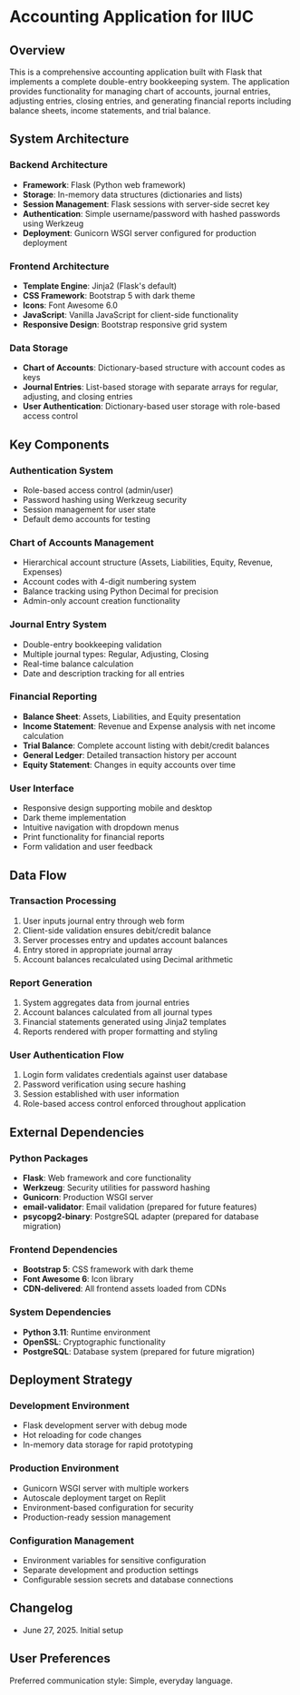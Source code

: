 # Accounting Application for IIUC

## Overview

This is a comprehensive accounting application built with Flask that implements a complete double-entry bookkeeping system. The application provides functionality for managing chart of accounts, journal entries, adjusting entries, closing entries, and generating financial reports including balance sheets, income statements, and trial balance.

## System Architecture

### Backend Architecture
- **Framework**: Flask (Python web framework)
- **Storage**: In-memory data structures (dictionaries and lists)
- **Session Management**: Flask sessions with server-side secret key
- **Authentication**: Simple username/password with hashed passwords using Werkzeug
- **Deployment**: Gunicorn WSGI server configured for production deployment

### Frontend Architecture
- **Template Engine**: Jinja2 (Flask's default)
- **CSS Framework**: Bootstrap 5 with dark theme
- **Icons**: Font Awesome 6.0
- **JavaScript**: Vanilla JavaScript for client-side functionality
- **Responsive Design**: Bootstrap responsive grid system

### Data Storage
- **Chart of Accounts**: Dictionary-based structure with account codes as keys
- **Journal Entries**: List-based storage with separate arrays for regular, adjusting, and closing entries
- **User Authentication**: Dictionary-based user storage with role-based access control

## Key Components

### Authentication System
- Role-based access control (admin/user)
- Password hashing using Werkzeug security
- Session management for user state
- Default demo accounts for testing

### Chart of Accounts Management
- Hierarchical account structure (Assets, Liabilities, Equity, Revenue, Expenses)
- Account codes with 4-digit numbering system
- Balance tracking using Python Decimal for precision
- Admin-only account creation functionality

### Journal Entry System
- Double-entry bookkeeping validation
- Multiple journal types: Regular, Adjusting, Closing
- Real-time balance calculation
- Date and description tracking for all entries

### Financial Reporting
- **Balance Sheet**: Assets, Liabilities, and Equity presentation
- **Income Statement**: Revenue and Expense analysis with net income calculation
- **Trial Balance**: Complete account listing with debit/credit balances
- **General Ledger**: Detailed transaction history per account
- **Equity Statement**: Changes in equity accounts over time

### User Interface
- Responsive design supporting mobile and desktop
- Dark theme implementation
- Intuitive navigation with dropdown menus
- Print functionality for financial reports
- Form validation and user feedback

## Data Flow

### Transaction Processing
1. User inputs journal entry through web form
2. Client-side validation ensures debit/credit balance
3. Server processes entry and updates account balances
4. Entry stored in appropriate journal array
5. Account balances recalculated using Decimal arithmetic

### Report Generation
1. System aggregates data from journal entries
2. Account balances calculated from all journal types
3. Financial statements generated using Jinja2 templates
4. Reports rendered with proper formatting and styling

### User Authentication Flow
1. Login form validates credentials against user database
2. Password verification using secure hashing
3. Session established with user information
4. Role-based access control enforced throughout application

## External Dependencies

### Python Packages
- **Flask**: Web framework and core functionality
- **Werkzeug**: Security utilities for password hashing
- **Gunicorn**: Production WSGI server
- **email-validator**: Email validation (prepared for future features)
- **psycopg2-binary**: PostgreSQL adapter (prepared for database migration)

### Frontend Dependencies
- **Bootstrap 5**: CSS framework with dark theme
- **Font Awesome 6**: Icon library
- **CDN-delivered**: All frontend assets loaded from CDNs

### System Dependencies
- **Python 3.11**: Runtime environment
- **OpenSSL**: Cryptographic functionality
- **PostgreSQL**: Database system (prepared for future migration)

## Deployment Strategy

### Development Environment
- Flask development server with debug mode
- Hot reloading for code changes
- In-memory data storage for rapid prototyping

### Production Environment
- Gunicorn WSGI server with multiple workers
- Autoscale deployment target on Replit
- Environment-based configuration for security
- Production-ready session management

### Configuration Management
- Environment variables for sensitive configuration
- Separate development and production settings
- Configurable session secrets and database connections

## Changelog
- June 27, 2025. Initial setup

## User Preferences

Preferred communication style: Simple, everyday language.